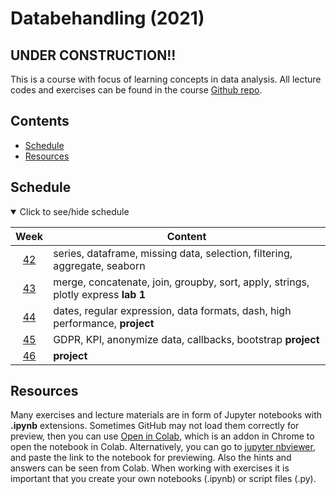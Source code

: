 # Databehandling (2021)

## UNDER CONSTRUCTION!!

This is a course with focus of learning concepts in data analysis. All lecture codes and exercises can be found in the course [Github repo][ghr].

[ghr]: https://github.com/kokchun/Databehandling-21

## Contents

- [Schedule](https://github.com/kokchun/Databehandling-21/blob/main/Schedule_Databehandling_AI21.md)
- [Resources](https://github.com/kokchun/Databehandling-21/tree/main/Resources) 

## Schedule

<details open>
  
<summary id="schedule">Click to see/hide schedule</summary>

|    Week     | Content                                                                           |
| :---------: | --------------------------------------------------------------------------------- |
| [42][week1] | series, dataframe, missing data, selection, filtering, aggregate, seaborn         |
| [43](week2) | merge, concatenate, join, groupby, sort, apply, strings, plotly express **lab 1** |
| [44](week3) | dates, regular expression, data formats, dash, high performance, **project**      |
| [45](week4) | GDPR, KPI, anonymize data, callbacks, bootstrap **project**                       |
| [46](week5) | **project**                                                                       |

</details>

[week1]: https://github.com/kokchun/Databehandling-21/blob/main/Resources/week1.md
[week2]: https://github.com/kokchun/Databehandling-21/blob/main/Resources/week2.md
[week3]: https://github.com/kokchun/Databehandling-21/blob/main/Resources/week3.md
[week4]: https://github.com/kokchun/Databehandling-21/blob/main/Resources/week4.md
[week5]: https://github.com/kokchun/Databehandling-21/blob/main/Resources/week5.md

## Resources

Many exercises and lecture materials are in form of Jupyter notebooks with **.ipynb** extensions. Sometimes GitHub may not load them correctly for preview, then you can use [Open in Colab][colab_addon], which is an addon in Chrome to open the notebook in Colab. Alternatively, you can go to [jupyter nbviewer][nbviewer], and paste the link to the notebook for previewing. Also the hints and answers can be seen from Colab. When working with exercises it is important that you create your own notebooks (.ipynb) or script files (.py).

[nbviewer]: https://nbviewer.jupyter.org/
[colab_addon]: https://chrome.google.com/webstore/detail/open-in-colab/iogfkhleblhcpcekbiedikdehleodpjo?hl=sv